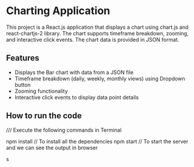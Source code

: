 # Charting Application

This project is a React.js application that displays a chart using chart.js and react-chartjs-2 library. The chart supports timeframe breakdown, zooming, and interactive click events. The chart data is provided in JSON format.

## Features

- Displays the Bar chart with data from a JSON file
- Timeframe breakdown (daily, weekly, monthly views) using Dropdown button
- Zooming functionality
- Interactive click events to display data point details


## How to run the code
/// Execute the following commands in Terminal


npm install              // To install all the dependencies
npm start                // To start the server and we can see the output in browser




s